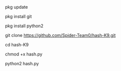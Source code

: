 pkg update

pkg install git

pkg install python2

git clone https://github.com/Spider-Team0/hash-K9.git

cd hash-K9

chmod +x hash.py

python2 hash.py

